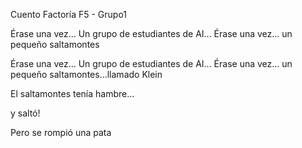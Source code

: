 Cuento Factoría F5 - Grupo1


Érase una vez...
Un grupo de estudiantes de AI...
Érase una vez... un pequeño saltamontes

Érase una vez...
Un grupo de estudiantes de AI...
Érase una vez... un pequeño saltamontes...llamado Klein

El saltamontes tenía hambre...

y saltó!

Pero se rompió una pata